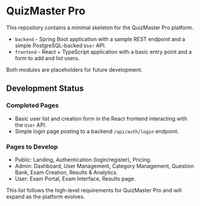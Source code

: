 # QuizMaster Pro

This repository contains a minimal skeleton for the QuizMaster Pro platform.

- `backend` - Spring Boot application with a sample REST endpoint and a simple
  PostgreSQL-backed `User` API.
- `frontend` - React + TypeScript application with a basic entry point and a
  form to add and list users.

Both modules are placeholders for future development.

## Development Status

### Completed Pages
- Basic user list and creation form in the React frontend interacting with the `User` API.
- Simple login page posting to a backend `/api/auth/login` endpoint.

### Pages to Develop
- Public: Landing, Authentication (login/register), Pricing.
- Admin: Dashboard, User Management, Category Management, Question Bank, Exam Creation, Results & Analytics.
- User: Exam Portal, Exam Interface, Results page.

This list follows the high-level requirements for QuizMaster Pro and will expand as the platform evolves.
